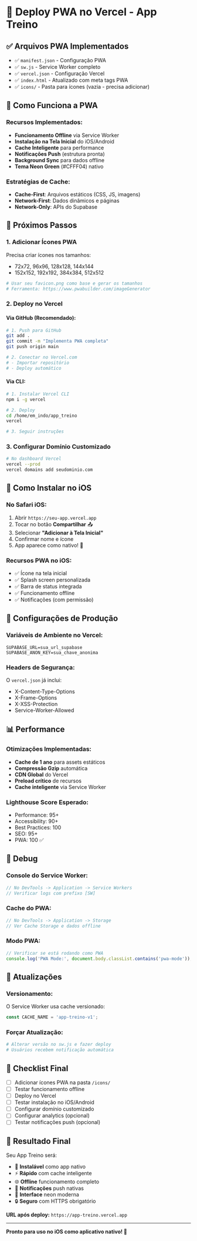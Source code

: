 # 🚀 Deploy PWA no Vercel - App Treino

## ✅ Arquivos PWA Implementados

- ✅ `manifest.json` - Configuração PWA
- ✅ `sw.js` - Service Worker completo  
- ✅ `vercel.json` - Configuração Vercel
- ✅ `index.html` - Atualizado com meta tags PWA
- ✅ `icons/` - Pasta para ícones (vazia - precisa adicionar)

## 📱 Como Funciona a PWA

### **Recursos Implementados:**
- **Funcionamento Offline** via Service Worker
- **Instalação na Tela Inicial** do iOS/Android
- **Cache Inteligente** para performance
- **Notificações Push** (estrutura pronta)
- **Background Sync** para dados offline
- **Tema Neon Green** (#CFFF04) nativo

### **Estratégias de Cache:**
- **Cache-First**: Arquivos estáticos (CSS, JS, imagens)
- **Network-First**: Dados dinâmicos e páginas
- **Network-Only**: APIs do Supabase

## 🎯 Próximos Passos

### **1. Adicionar Ícones PWA**
Precisa criar ícones nos tamanhos:
- 72x72, 96x96, 128x128, 144x144
- 152x152, 192x192, 384x384, 512x512

```bash
# Usar seu favicon.png como base e gerar os tamanhos
# Ferramenta: https://www.pwabuilder.com/imageGenerator
```

### **2. Deploy no Vercel**

#### **Via GitHub (Recomendado):**
```bash
# 1. Push para GitHub
git add .
git commit -m "Implementa PWA completa"
git push origin main

# 2. Conectar no Vercel.com
# - Importar repositório
# - Deploy automático
```

#### **Via CLI:**
```bash
# 1. Instalar Vercel CLI
npm i -g vercel

# 2. Deploy
cd /home/em_indo/app_treino
vercel

# 3. Seguir instruções
```

### **3. Configurar Domínio Customizado**
```bash
# No dashboard Vercel
vercel --prod
vercel domains add seudominio.com
```

## 📱 Como Instalar no iOS

### **No Safari iOS:**
1. Abrir `https://seu-app.vercel.app`
2. Tocar no botão **Compartilhar** 📤
3. Selecionar **"Adicionar à Tela Inicial"**
4. Confirmar nome e ícone
5. App aparece como nativo! 🎉

### **Recursos PWA no iOS:**
- ✅ Ícone na tela inicial
- ✅ Splash screen personalizada
- ✅ Barra de status integrada
- ✅ Funcionamento offline
- ✅ Notificações (com permissão)

## 🔧 Configurações de Produção

### **Variáveis de Ambiente no Vercel:**
```env
SUPABASE_URL=sua_url_supabase
SUPABASE_ANON_KEY=sua_chave_anonima
```

### **Headers de Segurança:**
O `vercel.json` já inclui:
- X-Content-Type-Options
- X-Frame-Options  
- X-XSS-Protection
- Service-Worker-Allowed

## 📊 Performance

### **Otimizações Implementadas:**
- **Cache de 1 ano** para assets estáticos
- **Compressão Gzip** automática
- **CDN Global** do Vercel
- **Preload crítico** de recursos
- **Cache inteligente** via Service Worker

### **Lighthouse Score Esperado:**
- Performance: 95+
- Accessibility: 90+  
- Best Practices: 100
- SEO: 95+
- PWA: 100 ✅

## 🐛 Debug

### **Console do Service Worker:**
```javascript
// No DevTools -> Application -> Service Workers
// Verificar logs com prefixo [SW]
```

### **Cache do PWA:**
```javascript
// No DevTools -> Application -> Storage
// Ver Cache Storage e dados offline
```

### **Modo PWA:**
```javascript
// Verificar se está rodando como PWA
console.log('PWA Mode:', document.body.classList.contains('pwa-mode'));
```

## 🔄 Atualizações

### **Versionamento:**
O Service Worker usa cache versionado:
```javascript
const CACHE_NAME = 'app-treino-v1';
```

### **Forçar Atualização:**
```bash
# Alterar versão no sw.js e fazer deploy
# Usuários recebem notificação automática
```

## 📝 Checklist Final

- [ ] Adicionar ícones PWA na pasta `/icons/`
- [ ] Testar funcionamento offline
- [ ] Deploy no Vercel
- [ ] Testar instalação no iOS/Android
- [ ] Configurar domínio customizado
- [ ] Configurar analytics (opcional)
- [ ] Testar notificações push (opcional)

## 🎉 Resultado Final

Seu App Treino será:
- 📱 **Instalável** como app nativo
- ⚡ **Rápido** com cache inteligente  
- 🌐 **Offline** funcionamento completo
- 🔔 **Notificações** push nativas
- 🎨 **Interface** neon moderna
- 🔒 **Seguro** com HTTPS obrigatório

**URL após deploy:** `https://app-treino.vercel.app`

---

**Pronto para uso no iOS como aplicativo nativo! 🚀**